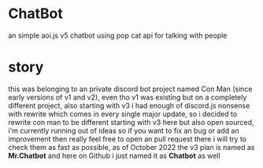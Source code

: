 # ChatBot
an simple aoi.js v5 chatbot using pop cat api for talking with people

# story
this was belonging to an private discord bot project named Con Man (since early versions of v1 and v2), even tho v1 was existing but on a completely different project, also starting with v3 i had enough of discord.js nonsense with rewrite which comes in every single major update, so i decided to rewrite con man to be different starting with v3 here but also open sourced, i'm currently running out of ideas so if you want to fix an bug or add an improvement then really feel free to open an pull request there i will try to check them as fast as possible, as of October 2022 the v3 plan is named as **Mr.Chatbot** and here on Github i just named it as **Chatbot** as well
